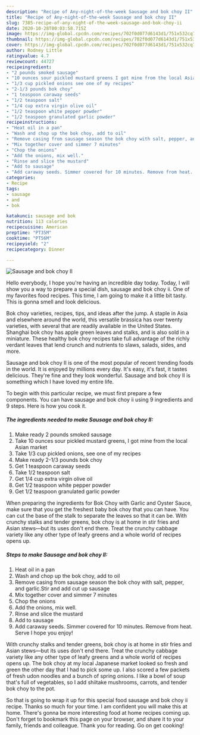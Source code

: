 ```yaml
---
description: "Recipe of Any-night-of-the-week Sausage and bok choy II"
title: "Recipe of Any-night-of-the-week Sausage and bok choy II"
slug: 7385-recipe-of-any-night-of-the-week-sausage-and-bok-choy-ii
date: 2020-10-28T00:03:58.715Z
image: https://img-global.cpcdn.com/recipes/702f0d077d6143d1/751x532cq70/sausage-and-bok-choy-ii-recipe-main-photo.jpg
thumbnail: https://img-global.cpcdn.com/recipes/702f0d077d6143d1/751x532cq70/sausage-and-bok-choy-ii-recipe-main-photo.jpg
cover: https://img-global.cpcdn.com/recipes/702f0d077d6143d1/751x532cq70/sausage-and-bok-choy-ii-recipe-main-photo.jpg
author: Rodney Little
ratingvalue: 4.7
reviewcount: 44727
recipeingredient:
- "2 pounds smoked sausage"
- "10 ounces sour pickled mustard greens I got mine from the local Asian market"
- "1/3 cup pickled onions see one of my recipes"
- "2-1/3 pounds bok choy"
- "1 teaspoon caraway seeds"
- "1/2 teaspoon salt"
- "1/4 cup extra virgin olive oil"
- "1/2 teaspoon white pepper powder"
- "1/2 teaspoon granulated garlic powder"
recipeinstructions:
- "Heat oil in a pan"
- "Wash and chop up the bok choy, add to oil"
- "Remove casing from sausage season the bok choy with salt, pepper, and garlic.Stir and add cut up sausage"
- "Mix together cover and simmer 7 minutes"
- "Chop the onions"
- "Add the onions, mix well."
- "Rinse and slice the mustard"
- "Add to sausage"
- "Add caraway seeds. Simmer covered for 10 minutes. Remove from heat. Serve I hope you enjoy!"
categories:
- Recipe
tags:
- sausage
- and
- bok

katakunci: sausage and bok 
nutrition: 113 calories
recipecuisine: American
preptime: "PT35M"
cooktime: "PT56M"
recipeyield: "2"
recipecategory: Dinner

---
```



![Sausage and bok choy II](https://img-global.cpcdn.com/recipes/702f0d077d6143d1/751x532cq70/sausage-and-bok-choy-ii-recipe-main-photo.jpg)

Hello everybody, I hope you're having an incredible day today. Today, I will show you a way to prepare a special dish, sausage and bok choy ii. One of my favorites food recipes. This time, I am going to make it a little bit tasty. This is gonna smell and look delicious.

Bok choy varieties, recipes, tips, and ideas after the jump. A staple in Asia and elsewhere around the world, this versatile brassica has over twenty varieties, with several that are readily available in the United States. Shanghai bok choy has apple green leaves and stalks, and is also sold in a miniature. These healthy bok choy recipes take full advantage of the richly verdant leaves that lend crunch and nutrients to slaws, salads, sides, and more.

Sausage and bok choy II is one of the most popular of recent trending foods in the world. It is enjoyed by millions every day. It's easy, it's fast, it tastes delicious. They're fine and they look wonderful. Sausage and bok choy II is something which I have loved my entire life.


To begin with this particular recipe, we must first prepare a few components. You can have sausage and bok choy ii using 9 ingredients and 9 steps. Here is how you cook it.

<!--inarticleads1-->

##### The ingredients needed to make Sausage and bok choy II:

1. Make ready 2 pounds smoked sausage
1. Take 10 ounces sour pickled mustard greens, I got mine from the local Asian market
1. Take 1/3 cup pickled onions, see one of my recipes
1. Make ready 2-1/3 pounds bok choy
1. Get 1 teaspoon caraway seeds
1. Take 1/2 teaspoon salt
1. Get 1/4 cup extra virgin olive oil
1. Get 1/2 teaspoon white pepper powder
1. Get 1/2 teaspoon granulated garlic powder


When preparing the ingredients for Bok Choy with Garlic and Oyster Sauce, make sure that you get the freshest baby bok choy that you can have. You can cut the base of the stalk to separate the leaves so that it can be. With crunchy stalks and tender greens, bok choy is at home in stir fries and Asian stews—but its uses don&#39;t end there. Treat the crunchy cabbage variety like any other type of leafy greens and a whole world of recipes opens up. 

<!--inarticleads2-->

##### Steps to make Sausage and bok choy II:

1. Heat oil in a pan
1. Wash and chop up the bok choy, add to oil
1. Remove casing from sausage season the bok choy with salt, pepper, and garlic.Stir and add cut up sausage
1. Mix together cover and simmer 7 minutes
1. Chop the onions
1. Add the onions, mix well.
1. Rinse and slice the mustard
1. Add to sausage
1. Add caraway seeds. Simmer covered for 10 minutes. Remove from heat. Serve I hope you enjoy!


With crunchy stalks and tender greens, bok choy is at home in stir fries and Asian stews—but its uses don&#39;t end there. Treat the crunchy cabbage variety like any other type of leafy greens and a whole world of recipes opens up. The bok choy at my local Japanese market looked so fresh and green the other day that I had to pick some up. I also scored a few packets of fresh udon noodles and a bunch of spring onions. I like a bowl of soup that&#39;s full of vegetables, so I add shiitake mushrooms, carrots, and tender bok choy to the pot. 

So that is going to wrap it up for this special food sausage and bok choy ii recipe. Thanks so much for your time. I am confident you will make this at home. There's gonna be more interesting food at home recipes coming up. Don't forget to bookmark this page on your browser, and share it to your family, friends and colleague. Thank you for reading. Go on get cooking!
